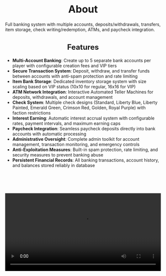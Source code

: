 <h1 style="text-align:center; font-size:2rem; font-weight:bold;">About</h1>

Full banking system with multiple accounts, deposits/withdrawals, transfers, item storage, check writing/redemption, ATMs, and paycheck integration.

<h2 style="text-align:center; font-size:1.5rem; font-weight:bold;">Features</h2>

- **Multi-Account Banking**: Create up to 5 separate bank accounts per player with configurable creation fees and VIP tiers
- **Secure Transaction System**: Deposit, withdraw, and transfer funds between accounts with anti-spam protection and rate limiting
- **Item Bank Storage**: Dedicated inventory storage system with size scaling based on VIP status (10x10 for regular, 16x16 for VIP)
- **ATM Network Integration**: Interactive Automated Teller Machines for deposits, withdrawals, and account management
- **Check System**: Multiple check designs (Standard, Liberty Blue, Liberty Painted, Emerald Green, Crimson Red, Golden, Royal Purple) with faction restrictions
- **Interest Earning**: Automatic interest accrual system with configurable rates, payment intervals, and maximum earning caps
- **Paycheck Integration**: Seamless paycheck deposits directly into bank accounts with automatic processing
- **Administrative Oversight**: Complete admin toolkit for account management, transaction monitoring, and emergency controls
- **Anti-Exploitation Measures**: Built-in spam protection, rate limiting, and security measures to prevent banking abuse
- **Persistent Financial Records**: All banking transactions, account history, and balances stored reliably in database

<br><br>

<p align="center">
  <video width="1200" style="max-width:100%; margin-bottom: 40px; margin-top: 20px;" controls>
    <source src="https://bleonheart.github.io/assets/docs/Banking.mp4" type="video/mp4">
    Your browser does not support the video tag.
  </video>
</p>

<br><br>
